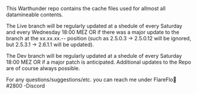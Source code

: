This Warthunder repo contains the cache files used for allmost all datamineable contents. 

The Live branch will be regularly updated at a shedule of every Saturday and every Wednesday 18:00 MEZ
OR if there was a major update to the branch at the xx.xx.xx.-- position (such as 2.5.0.3 -> 2.5.0.12 will be ignored, but 2.5.3.1 -> 2.6.1.1 will be updated).

The Dev branch will be regularly updated at a shedule of every Saturday 18:00 MEZ OR if a major patch is anticipated.
Additional updates to the Repo are of course always possible. 

For any questions/suggestions/etc. you can reach me under 
FlareFlo🦆#2800 -Discord